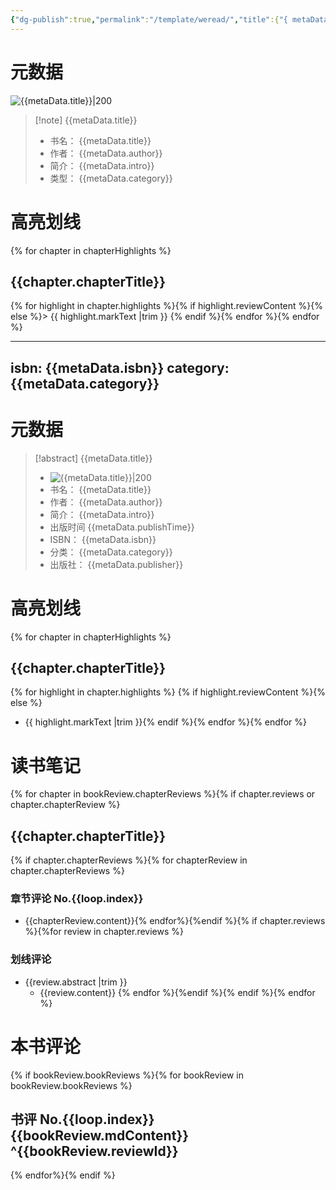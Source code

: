 ```yaml
---
{"dg-publish":true,"permalink":"/template/weread/","title":{"{ metaData.title }":null},"created":"2025-06-28T17:48:48.602+08:00"}
---
```


# 元数据

![{{metaData.title}}|200]({{metaData.cover}})

> [!note] {{metaData.title}}
> - 书名： {{metaData.title}}
> - 作者： {{metaData.author}}
> - 简介： {{metaData.intro}}
> - 类型： {{metaData.category}}


# 高亮划线
{% for chapter in chapterHighlights %}
## {{chapter.chapterTitle}}
{% for highlight in chapter.highlights %}{% if highlight.reviewContent %}{% else %}> {{ highlight.markText |trim }}
{% endif %}{% endfor %}{% endfor %}


<!-- default -->

---
isbn: {{metaData.isbn}}
category: {{metaData.category}}
---
# 元数据
> [!abstract] {{metaData.title}}
> - ![ {{metaData.title}}|200]({{metaData.cover}})
> - 书名： {{metaData.title}}
> - 作者： {{metaData.author}}
> - 简介： {{metaData.intro}}
> - 出版时间 {{metaData.publishTime}}
> - ISBN： {{metaData.isbn}}
> - 分类： {{metaData.category}}
> - 出版社： {{metaData.publisher}}

# 高亮划线
{% for chapter in chapterHighlights %}
## {{chapter.chapterTitle}}
{% for highlight in chapter.highlights %}
{% if highlight.reviewContent %}{% else %}
- {{ highlight.markText |trim }}{% endif %}{% endfor %}{% endfor %}
# 读书笔记
{% for chapter in bookReview.chapterReviews %}{% if chapter.reviews or chapter.chapterReview %}
## {{chapter.chapterTitle}}
{% if  chapter.chapterReviews %}{% for chapterReview in chapter.chapterReviews %}
### 章节评论 No.{{loop.index}}
- {{chapterReview.content}}{% endfor%}{%endif %}{% if chapter.reviews %}{%for review in chapter.reviews %}
### 划线评论
- {{review.abstract |trim }}
    - {{review.content}}
{% endfor %}{%endif %}{% endif %}{% endfor %}
# 本书评论
{% if bookReview.bookReviews %}{% for bookReview in bookReview.bookReviews %}
## 书评 No.{{loop.index}} {{bookReview.mdContent}} ^{{bookReview.reviewId}}
{% endfor%}{% endif %}
